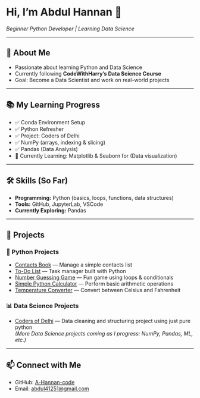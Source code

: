 # Hi, I’m Abdul Hannan 👋  
*Beginner Python Developer | Learning Data Science*

---

## 🎯 About Me  
- Passionate about learning Python and Data Science  
- Currently following **CodeWithHarry’s Data Science Course**  
- Goal: Become a Data Scientist and work on real-world projects  

---

## 📚 My Learning Progress  
- ✅ Conda Environment Setup  
- ✅ Python Refresher  
- ✅ Project: Coders of Delhi  
- ✅ NumPy (arrays, indexing & slicing)
- ✅ Pandas (Data Analysis)  
- 🔄 Currently Learning: Matplotlib & Seaborn for (Data visualization)  

---

## 🛠 Skills (So Far)  
- **Programming:** Python (basics, loops, functions, data structures)  
- **Tools:** GitHub, JupyterLab, VSCode  
- **Currently Exploring:** Pandas  

---

## 🚀 Projects  

### 🐍 Python Projects  
- [Contacts Book](https://github.com/A-Hannan-code/python-mini-projects/tree/main/Contacts_Book) — Manage a simple contacts list  
- [To-Do List](https://github.com/A-Hannan-code/python-mini-projects/tree/main/todo-list) — Task manager built with Python  
- [Number Guessing Game](https://github.com/A-Hannan-code/python-mini-projects/blob/main/Number%20Guessing%20Game.py) — Fun game using loops & conditionals  
- [Simple Python Calculator](https://github.com/A-Hannan-code/python-mini-projects/tree/main/Simple%20Python%20Calculator) — Perform basic arithmetic operations  
- [Temperature Converter](https://github.com/A-Hannan-code/python-mini-projects/blob/main/temp_converter.py) — Convert between Celsius and Fahrenheit  

### 📊 Data Science Projects  
- [Coders of Delhi](https://github.com/A-Hannan-code/my-data-science-journey/tree/main/coders-of-delhi) — Data cleaning and structuring project using just pure python  
*(More Data Science projects coming as I progress: NumPy, Pandas, ML, etc.)*  

---

## 📫 Connect with Me  
- GitHub: [A-Hannan-code](https://github.com/A-Hannan-code)  
- Email: abdul41251@gmail.com  

